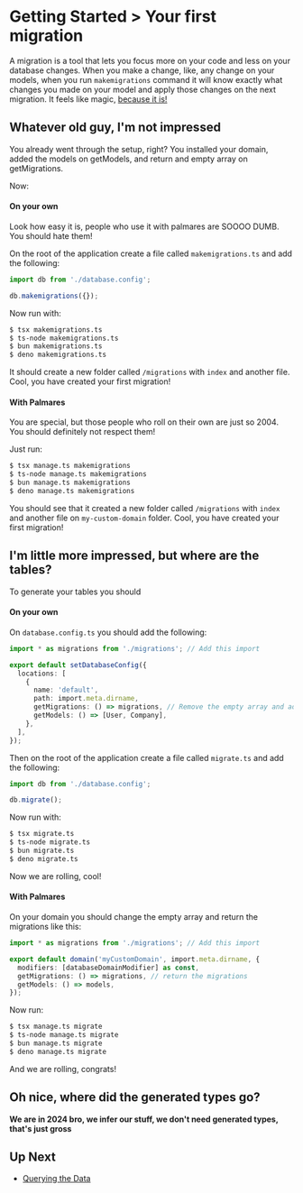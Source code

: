 # Getting Started > Your first migration

A migration is a tool that lets you focus more on your code and less on your database changes. When you make a change, like, any change on your models, when you run `makemigrations` command it will know exactly what changes you made on your model and apply those changes on the next migration. It feels like magic, [because it is!](https://www.youtube.com/watch?v=Iz-8CSa9xj8)

## Whatever old guy, I'm not impressed

You already went through the setup, right? You installed your domain, added the models on getModels, and return and empty array on getMigrations.

Now:

#### On your own

Look how easy it is, people who use it with palmares are SOOOO DUMB. You should hate them!

On the root of the application create a file called `makemigrations.ts` and add the following:

```ts
import db from './database.config';

db.makemigrations({});
```

Now run with:

```sh
$ tsx makemigrations.ts
$ ts-node makemigrations.ts
$ bun makemigrations.ts
$ deno makemigrations.ts
```

It should create a new folder called `/migrations` with `index` and another file. Cool, you have created your first migration!

#### With Palmares

You are special, but those people who roll on their own are just so 2004. You should definitely not respect them!

Just run:

```sh
$ tsx manage.ts makemigrations
$ ts-node manage.ts makemigrations
$ bun manage.ts makemigrations
$ deno manage.ts makemigrations
```

You should see that it created a new folder called `/migrations` with `index` and another file on `my-custom-domain` folder. Cool, you have created your first migration!

## I'm little more impressed, but where are the tables?

To generate your tables you should

#### On your own

On `database.config.ts` you should add the following:

```ts
import * as migrations from './migrations'; // Add this import

export default setDatabaseConfig({
  locations: [
    {
      name: 'default',
      path: import.meta.dirname,
      getMigrations: () => migrations, // Remove the empty array and add this
      getModels: () => [User, Company],
    },
  ],
});
```

Then on the root of the application create a file called `migrate.ts` and add the following:

```ts
import db from './database.config';

db.migrate();
```

Now run with:

```sh
$ tsx migrate.ts
$ ts-node migrate.ts
$ bun migrate.ts
$ deno migrate.ts
```

Now we are rolling, cool!

#### With Palmares

On your domain you should change the empty array and return the migrations like this:

```ts
import * as migrations from './migrations'; // Add this import

export default domain('myCustomDomain', import.meta.dirname, {
  modifiers: [databaseDomainModifier] as const,
  getMigrations: () => migrations, // return the migrations
  getModels: () => models,
});
```

Now run:

```sh
$ tsx manage.ts migrate
$ ts-node manage.ts migrate
$ bun manage.ts migrate
$ deno manage.ts migrate
```

And we are rolling, congrats!

## Oh nice, where did the generated types go?

**We are in 2024 bro, we infer our stuff, we don't need generated types, that's just gross**

## Up Next

- [Querying the Data](https://github.com/palmaresHQ/palmares/blob/model-fields-new-api/packages/databases/docs/consumers/getting-started/querying-the-data.md)

